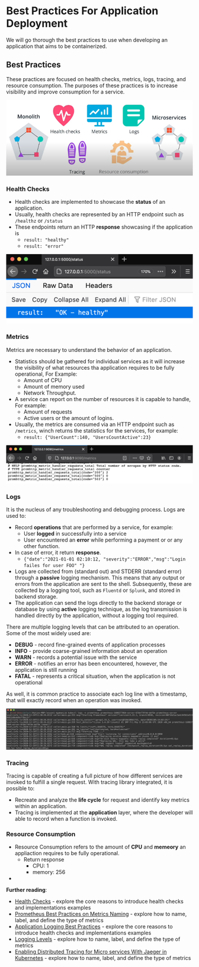 
# Best Practices For Application Deployment

We will go thorough the best practices to use when developing an application that aims to be containerized.

## Best Practices

These practices are focused on health checks, metrics, logs, tracing, and resource consumption.
The purposes of these practices is to increase visibility and improve consumption for a service.

![Best Practices](9.1.BestPractices.png)

### Health Checks

* Health checks are implemented to showcase the **status** of an application.
* Usually, health checks are represented by an HTTP endpoint such as `/healthz` or `/status`
* These endpoints return an HTTP **response** showcasing if the application is
  * `result: "healthy"`
  * `result: "error"`

![`/status` health check that showcases that the application is healthy](9.2.HealthChecks.png)

### Metrics

Metrics are necessary to understand the behavior of an application.  

* Statistics should be gathered for individual services as it will increase the visibility of what resources tha application requires to be fully operational, For Example:
  * Amount of CPU
  * Amount of memory used
  * Network Throughput.
* A service can report on the number of resources it is capable to handle, For example:
  * Amount of requests
  * Active users or the amount of logins.
* Usually, the metrics are consumed via an HTTP endpoint such as `/metrics`, winch returns the statistics for the services, for example:
  * `result: {"UserCount":140, "UsersCountActive":23}`

![/metrics endpoint that list of metrics counting the amount requests by the HTTP code returned](9.3.Metrics.png)

### Logs

It is the nucleus of any troubleshooting and debugging process. Logs are used to:

* Record **operations** that are performed by a service, for example:
  * User **logged** in successfully into a service
  * User encountered an **error** while performing a payment or or any other function.
* In case of error, it return **response**.
  * `{"date":"2021-01-01 02:10:12, "severity":"ERROR","msg":"Login failes for user FOO" "}`
* Logs are collected from (standard out) and STDERR (standard error) through a **passive** logging mechanism. This means that any output or errors from the application are sent to the shell. Subsequently, these are collected by a logging tool, such as `Fluentd` or `Splunk`, and stored in backend storage.
* The application can send the logs directly to the backend storage or database by using **active** logging technique, as the log transmission is handled directly by the application, without a logging tool required.

There are multiple logging levels that can be attributed to an operation. Some of the most widely used are:

* **DEBUG** - record fine-grained events of application processes
* **INFO** - provide coarse-grained information about an operation
* **WARN** - records a potential issue with the service
* **ERROR** - notifies an error has been encountered, however, the application is still running
* **FATAL** - represents a critical situation, when the application is not operational

As well, it is common practice to associate each log line with a timestamp, that will exactly record when an operation was invoked.

![Multiple INFO log lines recorded when a Prometheus service started](9.4.Logs.png)

### Tracing

Tracing is capable of creating a full picture of how different services are invoked to fulfill a single request.
With tracing library integrated, it is possible to:

* Recreate and analyze the **life cycle** for request and identify key metrics within an application.
* Tracing is implemented at the **application** layer, where the developer will able to record when a function is invoked.

### Resource Consumption

* Resource Consumption refers to the amount of **CPU** and **memeory** an appliaction requires to be fully operational.
  * Return response
    * CPU: 1
    * memory: 256
* 


**Further reading**:

* [Health Checks](https://microservices.io/patterns/observability/health-check-api.html) - explore the core reasons to introduce health checks and implementations examples
* [Prometheus Best Practices on Metrics Naming](https://prometheus.io/docs/instrumenting/writing_exporters/#metrics) - explore how to name, label, and define the type of metrics
* [Application Logging Best Practices](https://logz.io/blog/logging-best-practices/) - explore the core reasons to introduce health checks and implementations examples
* [Logging Levels](https://www.tutorialspoint.com/log4j/log4j_logging_levels.htm) - explore how to name, label, and define the type of metrics
* [Enabling Distributed Tracing for Micro services With Jaeger in Kubernetes](https://containerjournal.com/topics/container-ecosystems/enabling-distributed-tracing-for-microservices-with-jaeger-in-kubernetes/) - explore how to name, label, and define the type of metrics
